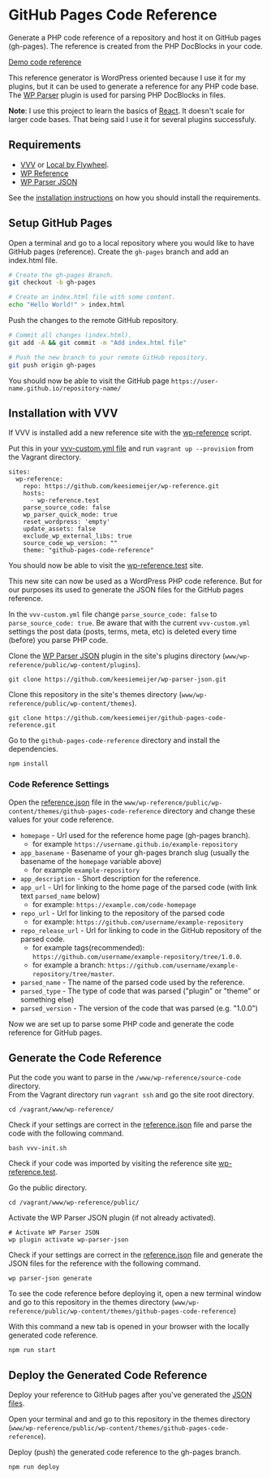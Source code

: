 # GitHub Pages Code Reference

Generate a PHP code reference of a repository and host it on GitHub pages (gh-pages). The reference is created from the PHP DocBlocks in your code.

[Demo code reference](https://keesiemeijer.github.io/related-posts-by-taxonomy/)

This reference generator is WordPress oriented because I use it for my plugins, but it can be used to generate a reference for any PHP code base. The [WP Parser](https://github.com/WordPress/phpdoc-parser) plugin is used for parsing PHP DocBlocks in files.

**Note**: I use this project to learn the basics of [React](https://reactjs.org/). It doesn't scale for larger code bases. That being said I use it for several plugins successfuly.

## Requirements
* [VVV](https://github.com/Varying-Vagrant-Vagrants/VVV) or [Local by Flywheel](https://local.getflywheel.com/).
* [WP Reference](https://github.com/keesiemeijer/wp-reference)
* [WP Parser JSON](https://github.com/keesiemeijer/wp-parser-json)

See the [installation instructions](#installation-with-vvv) on how you should install the requirements.

## Setup GitHub Pages
Open a terminal and go to a local repository where you would like to have GitHub pages (reference). Create the `gh-pages` branch and add an index.html file.
```bash
# Create the gh-pages Branch.
git checkout -b gh-pages

# Create an index.html file with some content.
echo "Hello World!" > index.html
```

Push the changes to the remote GitHub repository.
```bash
# Commit all changes (index.html).
git add -A && git commit -m "Add index.html file"

# Push the new branch to your remote GitHub repository.
git push origin gh-pages
```

You should now be able to visit the GitHub page `https://user-name.github.io/repository-name/`

## Installation with VVV

If VVV is installed add a new reference site with the [wp-reference](https://github.com/keesiemeijer/wp-reference) script.

Put this in your [vvv-custom.yml file](https://varyingvagrantvagrants.org/docs/en-US/adding-a-new-site/) and run `vagrant up --provision` from the Vagrant directory.

```
sites:
  wp-reference:
    repo: https://github.com/keesiemeijer/wp-reference.git
    hosts:
      - wp-reference.test
    parse_source_code: false
    wp_parser_quick_mode: true
    reset_wordpress: 'empty'
    update_assets: false
    exclude_wp_external_libs: true
    source_code_wp_version: ""
    theme: "github-pages-code-reference"
```

You should now be able to visit the [wp-reference.test](http://wp-reference.test) site. 

This new site can now be used as a WordPress PHP code reference. But for our purposes its used to generate the JSON files for the GitHub pages reference.

In the `vvv-custom.yml` file change `parse_source_code: false` to `parse_source_code: true`. Be aware that with the current `vvv-custom.yml` settings the post data (posts, terms, meta, etc) is deleted every time (before) you parse PHP code.

Clone the [WP Parser JSON](https://github.com/keesiemeijer/wp-parser-json) plugin in the site's plugins directory (`www/wp-reference/public/wp-content/plugins`).
```
git clone https://github.com/keesiemeijer/wp-parser-json.git
```

Clone this repository in the site's themes directory (`www/wp-reference/public/wp-content/themes`).
```
git clone https://github.com/keesiemeijer/github-pages-code-reference.git
```

Go to the `github-pages-code-reference` directory and install the dependencies.
```
npm install
```

### Code Reference Settings
Open the [reference.json](https://github.com/keesiemeijer/github-pages-code-reference/blob/master/reference.json) file in the `www/wp-reference/public/wp-content/themes/github-pages-code-reference` directory and change these values for your code reference.

* `homepage` - Url used for the reference home page (gh-pages branch).
  * for example `https://username.github.io/example-repository`
* `app_basename` - Basename of your gh-pages branch slug (usually the basename of the `homepage` variable above)
  * for example `example-repository`
* `app_description` - Short description for the reference.
* `app_url` - Url for linking to the home page of the parsed code (with link text `parsed_name` below)
  * for example: `https://example.com/code-homepage`
* `repo_url` - Url for linking to the repository of the parsed code
  * for example: `https://github.com/username/example-repository`
* `repo_release_url` - Url for linking to code in the GitHub repository of the parsed code.
  * for example tags(recommended): `https://github.com/username/example-repository/tree/1.0.0`.
  * for example a branch: `https://github.com/username/example-repository/tree/master`.
* `parsed_name` - The name of the parsed code used by the reference.
* `parsed_type` - The type of code that was parsed ("plugin" or "theme" or something else)
* `parsed_version` - The version of the code that was parsed (e.g. "1.0.0")

Now we are set up to parse some PHP code and generate the code reference for GitHub pages.

## Generate the Code Reference
Put the code you want to parse in the `/www/wp-reference/source-code` directory.  
From the Vagrant directory run `vagrant ssh` and go the site root directory.
```
cd /vagrant/www/wp-reference/
```

Check if your settings are correct in the [reference.json](#code-reference-settings) file and parse the code with the following command.
```
bash vvv-init.sh
```

Check if your code was imported by visiting the reference site [wp-reference.test](http://wp-reference.test).

Go the public directory.
```
cd /vagrant/www/wp-reference/public/
```

Activate the WP Parser JSON plugin (if not already activated).
```
# Activate WP Parser JSON
wp plugin activate wp-parser-json
```

Check if your settings are correct in the [reference.json](#code-reference-settings) file and generate the JSON files for the reference with the following command.
```
wp parser-json generate
```
To see the code reference before deploying it, open a new terminal window and go to this repository in the themes directory (`www/wp-reference/public/wp-content/themes/github-pages-code-reference`)

With this command a new tab is opened in your browser with the locally generated code reference.
```
npm run start
```

## Deploy the Generated Code Reference
Deploy your reference to GitHub pages after you've generated the [JSON files](#generate-the-code-reference). 

Open your terminal and and go to this repository in the themes directory (`www/wp-reference/public/wp-content/themes/github-pages-code-reference`).

Deploy (push) the generated code reference to the gh-pages branch.
```
npm run deploy
```
